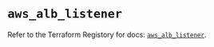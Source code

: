 # `aws_alb_listener`

Refer to the Terraform Registory for docs: [`aws_alb_listener`](https://registry.terraform.io/providers/hashicorp/aws/5.13.0/docs/resources/alb_listener).
